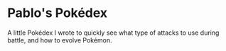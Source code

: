 # Pablo's Pokédex

A little Pokédex I wrote to quickly see what type of attacks to use during battle,
and how to evolve Pokémon.
